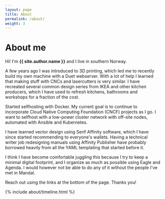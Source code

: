 ```yaml
---
layout: page
title: About
permalink: /about/
weight: 3
---
```


# **About me**

Hi! I'm **{{ site.author.name }}** and I live in southern Norway.<br>

A few years ago I was introduced to 3D printing, which led me to recently build my own machine with a Duet webserver. With a lot of help I learned that making stuff with CNCs and lasercutters is very similar. I have recreated several common design series from IKEA and other kitchen producers, which I have used to refresh kitchens, bathrooms and workshops for a fraction of the cost.

Started selfhosting with Docker. My current goal is to continue to incorporate Cloud Native Computing Foundation (CNCF) projects as I go. I want to selfhost with a low-power cluster network with off-site nodes, automated with Ansible and Kubernetes.

I have learned vector design using Serif Affinity software, which I have since started recommending to everyone's wallets. Having a technical writer job redesigning manuals using Affinity Publisher have probably borrowed heavily from all the YAML templating that started before it.

I think I have become comfortable juggling this because I try to keep a minimal digital footprint, and I organize as much as possible using Eagle and Agenda. I would however not be able to do any of it without the people I've met in Mandal.

Reach out using the links at the bottom of the page. Thanks you!

<div class="row">
{% include about/timeline.html %}
</div>